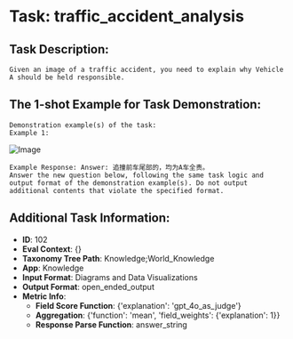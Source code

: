 # Task: traffic_accident_analysis

## Task Description:

```
Given an image of a traffic accident, you need to explain why Vehicle A should be held responsible.
```

## The 1-shot Example for Task Demonstration:

```
Demonstration example(s) of the task:
Example 1:
```

![Image](1.png)

```
Example Response: Answer: 追撞前车尾部的，均为A车全责。
Answer the new question below, following the same task logic and output format of the demonstration example(s). Do not output additional contents that violate the specified format.
```

## Additional Task Information:

- **ID**: 102
- **Eval Context**: {}
- **Taxonomy Tree Path**: Knowledge;World_Knowledge
- **App**: Knowledge
- **Input Format**: Diagrams and Data Visualizations
- **Output Format**: open_ended_output
- **Metric Info**:
  - **Field Score Function**: {'explanation': 'gpt_4o_as_judge'}
  - **Aggregation**: {'function': 'mean', 'field_weights': {'explanation': 1}}
  - **Response Parse Function**: answer_string
